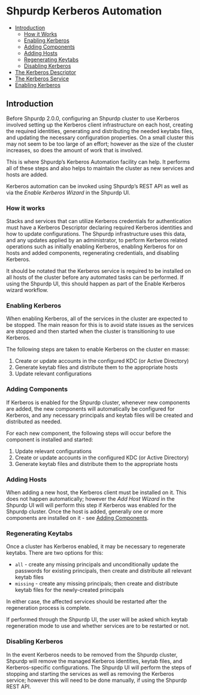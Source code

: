 <!---
Licensed to the Apache Software Foundation (ASF) under one or more
contributor license agreements. See the NOTICE file distributed with
this work for additional information regarding copyright ownership.
The ASF licenses this file to You under the Apache License, Version 2.0
(the "License"); you may not use this file except in compliance with
the License. You may obtain a copy of the License at

http://www.apache.org/licenses/LICENSE-2.0

Unless required by applicable law or agreed to in writing, software
distributed under the License is distributed on an "AS IS" BASIS,
WITHOUT WARRANTIES OR CONDITIONS OF ANY KIND, either express or implied.
See the License for the specific language governing permissions and
limitations under the License.
-->

Shpurdp Kerberos Automation
=========

- [Introduction](#introduction)
  - [How it Works](#how-it-works)
  - [Enabling Kerberos](#enabling-kerberos)
  - [Adding Components](#adding-components)
  - [Adding Hosts](#adding-hosts)
  - [Regenerating Keytabs](#regenerating-keytabs)
  - [Disabling Kerberos](#disabling-kerberos)
- [The Kerberos Descriptor](kerberos_descriptor.md)
- [The Kerberos Service](kerberos_service.md)
- [Enabling Kerberos](enabling_kerberos.md)

<a name="introduction"></a>
## Introduction

Before Shpurdp 2.0.0, configuring an Shpurdp cluster to use Kerberos involved setting up the Kerberos
client infrastructure on each host, creating the required identities, generating and distributing the
needed keytabs files, and updating the necessary configuration properties. On a small cluster this may
not seem to be too large of an effort; however as the size of the cluster increases, so does the amount
of work that is involved.

This is where Shpurdp’s Kerberos Automation facility can help. It performs all of these steps and
also helps to maintain the cluster as new services and hosts are added.

Kerberos automation can be invoked using Shpurdp’s REST API as well as via the _Enable Kerberos Wizard_
in the Shpurdp UI.

<a name="how-it-works"></a>
### How it works

Stacks and services that can utilize Kerberos credentials for authentication must have a Kerberos
Descriptor declaring required Kerberos identities and how to update configurations. The Shpurdp
infrastructure uses this data, and any updates applied by an administrator, to perform Kerberos
related operations such as initially enabling Kerberos, enabling Kerberos for on hosts and added
components, regenerating credentials, and disabling Kerberos.

It should be notated that the Kerberos service is required to be installed on all hosts of the cluster
before any automated tasks can be performed. If using the Shpurdp UI, this should happen as part of the
Enable Kerberos wizard workflow.

<a name="enabling-kerberos"></a>
### Enabling Kerberos

When enabling Kerberos, all of the services in the cluster are expected to be stopped. The main
reason for this is to avoid state issues as the services are stopped and then started when the cluster
is transitioning to use Kerberos.

The following steps are taken to enable Kerberos on the cluster en masse:

1. Create or update accounts in the configured KDC (or Active Directory)
2. Generate keytab files and distribute them to the appropriate hosts
3. Update relevant configurations

<a name="adding-components"></a>
### Adding Components

If Kerberos is enabled for the Shpurdp cluster, whenever new components are added, the new components
will automatically be configured for Kerberos, and any necessary principals and  keytab files will be
created and distributed as needed.

For each new component, the following steps will occur before the component is installed and started:

1. Update relevant configurations
2. Create or update accounts in the configured KDC (or Active Directory)
3. Generate keytab files and distribute them to the appropriate hosts

<a name="adding-hosts"></a>
### Adding Hosts

When adding a new host, the Kerberos client must be installed on it. This does not happen automatically;
however the _Add Host Wizard_ in the Shpurdp UI will will perform this step if Kerberos was enabled for
the Shpurdp cluster. Once the host is added, generally one or more components are installed on
it - see [Adding Components](#adding-components).

<a name="regenerating-keytabs"></a>
### Regenerating Keytabs

Once a cluster has Kerberos enabled, it may be necessary to regenerate keytabs. There are two options
for this:

- `all` - create any missing principals and unconditionally update the passwords for existing principals, then create and distribute all relevant keytab files
- `missing` - create any missing principals; then create and distribute keytab files for the newly-created principals

In either case, the affected services should be restarted after the regeneration process is complete.

If performed through the Shpurdp UI, the user will be asked which keytab regeneration mode to use and
whether services are to be restarted or not. 

<a name="disabling-kerberos"></a>
### Disabling Kerberos

In the event Kerberos needs to be removed from the Shpurdp cluster, Shpurdp will remove the managed
Kerberos identities, keytab files, and Kerberos-specific configurations. The Shpurdp UI will perform
the steps of stopping and starting the services as well as removing the Kerberos service; however
this will need to be done manually, if using the Shpurdp REST API.
